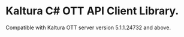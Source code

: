 # Kaltura C# OTT API Client Library.
Compatible with Kaltura OTT server version 5.1.1.24732 and above.
